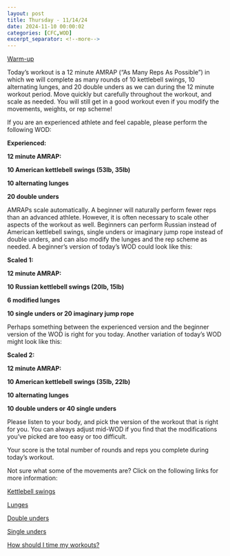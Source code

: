 ```yaml
---
layout: post
title: Thursday - 11/14/24
date: 2024-11-10 00:00:02
categories: [CFC,WOD]
excerpt_separator: <!--more-->
---
```

[Warm-up](https://communityfitnessclub.wixsite.com/website/post/basic-full-body-warm-up) 

Today’s workout is a 12 minute AMRAP (“As Many Reps As Possible”) in which we will complete as many rounds of 10 kettlebell swings, 10 alternating lunges, and 20 double unders as we can during the 12 minute workout period. Move quickly but carefully throughout the workout, and scale as needed. You will still get in a good workout even if you modify the movements, weights, or rep scheme!

If you are an experienced athlete and feel capable, please perform the following WOD:

**Experienced:**

**12 minute AMRAP:**

**10 American kettlebell swings (53lb, 35lb)**

**10 alternating lunges**

**20 double unders**
<!--more-->

AMRAPs scale automatically. A beginner will naturally perform fewer reps than an advanced athlete. However, it is often necessary to scale other aspects of the workout as well. Beginners can perform Russian instead of American kettlebell swings, single unders or imaginary jump rope instead of double unders, and can also modify the lunges and the rep scheme as needed. A beginner’s version of today’s WOD could look like this:

**Scaled 1:**

**12 minute AMRAP:**

**10 Russian kettlebell swings (20lb, 15lb)**

**6 modified lunges**

**10 single unders or 20 imaginary jump rope**

Perhaps something between the experienced version and the beginner version of the WOD is right for you today. Another variation of today’s WOD might look like this:

**Scaled 2:**

**12 minute AMRAP:**

**10 American kettlebell swings (35lb, 22lb)**

**10 alternating lunges**

**10 double unders or 40 single unders**

Please listen to your body, and pick the version of the workout that is right for you. You can always adjust mid-WOD if you find that the modifications you’ve picked are too easy or too difficult.

Your score is the total number of rounds and reps you complete during today’s workout. 

Not sure what some of the movements are? Click on the following links for more information:

[Kettlebell swings](https://communityfitnessclub.wixsite.com/website/post/kettlebell-swings)

[Lunges](https://communityfitnessclub.wixsite.com/website/post/lunges) 

[Double unders](https://communityfitnessclub.wixsite.com/website/post/double-unders)

[Single unders](https://www.youtube.com/watch?v=hCuXYrTOMxI)

[How should I time my workouts?](https://communityfitnessclub.wixsite.com/website/post/how-should-i-time-my-workouts)
